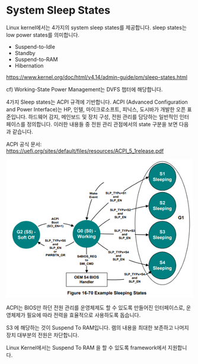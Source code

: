 # System Sleep States



Linux kernel에서는 4가지의 system sleep states를 제공합니다. sleep states는 low power states를 의미합니다.

- Suspend-to-Idle
- Standby
- Suspend-to-RAM
- Hibernation

https://www.kernel.org/doc/html/v4.14/admin-guide/pm/sleep-states.html



cf) Working-State Power Management는 DVFS 챕터에 해당합니다.



4가지 Sleep states는 ACPI 규격에 기반합니다. ACPI (Advanced Configuration and Power Interface)는 HP, 인텔, 마이크로소프트, 피닉스, 도시바가 개발한 오픈 표준입니다. 하드웨어 감지, 메인보드 및 장치 구성, 전원 관리를 담당하는 일반적인 인터페이스를 정의합니다. 이러한 내용들 중 전원 관리 관점에서의 state 구분을 보면 다음과 같습니다.

ACPI 공식 문서: https://uefi.org/sites/default/files/resources/ACPI_5_1release.pdf

![210707_ACPI_sleeping_level.png](https://github.com/BY1994/TIL/blob/main/Daily/2021/images/210707_ACPI_sleeping_level.png?raw=true)

ACPI는 BIOS만 하던 전원 관리를 운영체제도 할 수 있도록 만들어진 인터페이스로, 운영체제가 필요에 따라 전력을 효율적으로 사용하도록 돕습니다.



S3 에 해당하는 것이 Suspend To RAM입니다. 램의 내용을 최대한 보존하고 나머지 장치 대부분의 전원은 차단합니다.



Linux Kernel에서는 Suspend To RAM 을 할 수 있도록 framework에서 지원합니다. 
